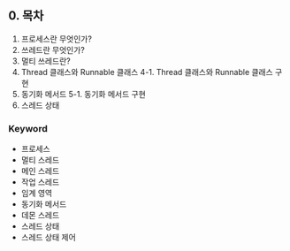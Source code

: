 ## 0. 목차

1. 프로세스란 무엇인가?
2. 쓰레드란 무엇인가?
3. 멀티 쓰레드란?
4. Thread 클래스와 Runnable 클래스
4-1. Thread 클래스와 Runnable 클래스 구현
5. 동기화 메서드
5-1. 동기화 메서드 구현
6. 스레드 상태


### Keyword
* 프로세스
* 멀티 스레드
* 메인 스레드
* 작업 스레드
* 임계 영역
* 동기화 메서드
* 데몬 스레드
* 스레드 상태
* 스레드 상태 제어
